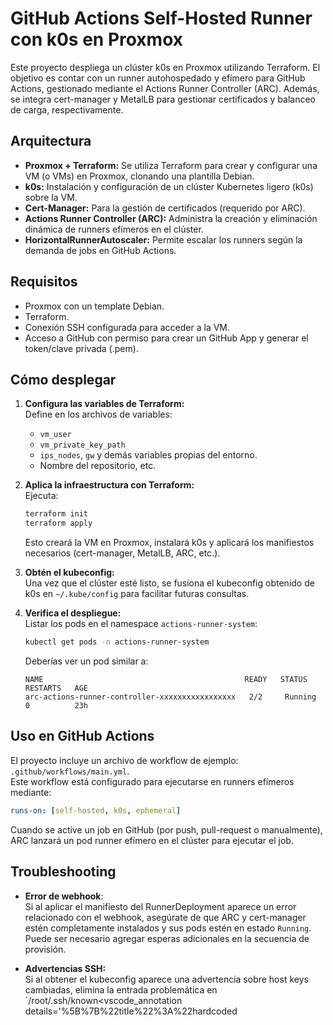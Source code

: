 # GitHub Actions Self-Hosted Runner con k0s en Proxmox

Este proyecto despliega un clúster k0s en Proxmox utilizando Terraform. El objetivo es contar con un runner autohospedado y efímero para GitHub Actions, gestionado mediante el Actions Runner Controller (ARC). Además, se integra cert-manager y MetalLB para gestionar certificados y balanceo de carga, respectivamente.

## Arquitectura

- **Proxmox + Terraform:** Se utiliza Terraform para crear y configurar una VM (o VMs) en Proxmox, clonando una plantilla Debian.
- **k0s:** Instalación y configuración de un clúster Kubernetes ligero (k0s) sobre la VM.
- **Cert-Manager:** Para la gestión de certificados (requerido por ARC).
- **Actions Runner Controller (ARC):** Administra la creación y eliminación dinámica de runners efímeros en el clúster.
- **HorizontalRunnerAutoscaler:** Permite escalar los runners según la demanda de jobs en GitHub Actions.

## Requisitos

- Proxmox con un template Debian.
- Terraform.
- Conexión SSH configurada para acceder a la VM.
- Acceso a GitHub con permiso para crear un GitHub App y generar el token/clave privada (.pem).

## Cómo desplegar

1. **Configura las variables de Terraform:**  
   Define en los archivos de variables:
   - `vm_user`
   - `vm_private_key_path`
   - `ips_nodes`, `gw` y demás variables propias del entorno.
   - Nombre del repositorio, etc.

2. **Aplica la infraestructura con Terraform:**  
   Ejecuta:
   ```bash
   terraform init
   terraform apply
   ```
   Esto creará la VM en Proxmox, instalará k0s y aplicará los manifiestos necesarios (cert-manager, MetalLB, ARC, etc.).

3. **Obtén el kubeconfig:**  
   Una vez que el clúster esté listo, se fusiona el kubeconfig obtenido de k0s en `~/.kube/config` para facilitar futuras consultas.

4. **Verifica el despliegue:**  
   Listar los pods en el namespace `actions-runner-system`:
   ```bash
   kubectl get pods -n actions-runner-system
   ```
   Deberías ver un pod similar a:
   ```
   NAME                                             READY   STATUS    RESTARTS   AGE
   arc-actions-runner-controller-xxxxxxxxxxxxxxxxx   2/2     Running   0          23h
   ```

## Uso en GitHub Actions

El proyecto incluye un archivo de workflow de ejemplo: `.github/workflows/main.yml`.  
Este workflow está configurado para ejecutarse en runners efímeros mediante:
```yaml
runs-on: [self-hosted, k0s, ephemeral]
```
Cuando se active un job en GitHub (por push, pull-request o manualmente), ARC lanzará un pod runner efímero en el clúster para ejecutar el job.

## Troubleshooting

- **Error de webhook**:  
  Si al aplicar el manifiesto del RunnerDeployment aparece un error relacionado con el webhook, asegúrate de que ARC y cert-manager estén completamente instalados y sus pods estén en estado `Running`. Puede ser necesario agregar esperas adicionales en la secuencia de provisión.

- **Advertencias SSH:**  
  Si al obtener el kubeconfig aparece una advertencia sobre host keys cambiadas, elimina la entrada problemática en `/root/.ssh/known<vscode_annotation details='%5B%7B%22title%22%3A%22hardcoded